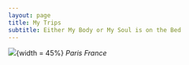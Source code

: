 ```yaml
---
layout: page
title: My Trips
subtitle: Either My Body or My Soul is on the Bed
---
```


![](/Trips/paris.jpeg){width = 45%}
*Paris France*
